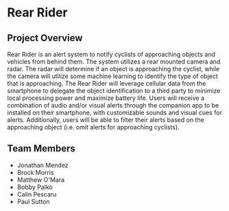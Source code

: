 # Rear Rider

## Project Overview

Rear Rider is an alert system to notify cyclists of approaching objects and vehicles from behind them. The system utilizes a rear mounted camera and radar. The radar will determine if an object is approaching the cyclist, while the camera will utilize some machine learning to identify the type of object that is approaching. The Rear Rider will leverage cellular data from the smartphone to delegate the object identification to a third party to minimize local processing power and maximize battery life. Users will receive a combination of audio and/or visual alerts through the companion app to be installed on their smartphone, with customizable sounds and visual cues for alerts. Additionally, users will be able to filter their alerts based on the approaching object (i.e. omit alerts for approaching cyclists).

## Team Members

- Jonathan Mendez
- Brock Morris
- Matthew O'Mara
- Bobby Palko
- Calin Pescaru
- Paul Sutton
